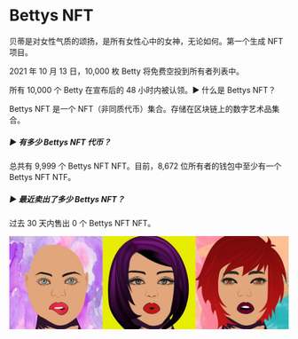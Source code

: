 # Bettys NFT

贝蒂是对女性气质的颂扬，是所有女性心中的女神，无论如何。第一个生成 NFT 项目。

2021 年 10 月 13 日，10,000 枚 Betty 将免费空投到所有者列表中。

所有 10,000 个 Betty 在宣布后的 48 小时内被认领。▶ 什么是 Bettys NFT？

Bettys NFT 是一个 NFT（非同质代币）集合。存储在区块链上的数字艺术品集合。

##### ▶ 有多少 Bettys NFT 代币？

总共有 9,999 个 Bettys NFT NFT。目前，8,672 位所有者的钱包中至少有一个 Bettys NFT NTF。

##### ▶ 最近卖出了多少 Bettys NFT？

过去 30 天内售出 0 个 Bettys NFT NFT。

![NFT](unnamed.jpg)
